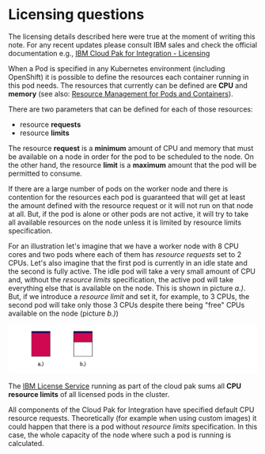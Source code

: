 
# Licensing questions


The licensing details described here were true at the moment of writing this note. For any recent updates please consult IBM sales and check the official documentation e.g., [IBM Cloud Pak for Integration - Licensing](https://www.ibm.com/docs/en/cloud-paks/cp-integration/2022.4?topic=planning-licensing)

When a Pod is specified in any Kubernetes environment (including OpenShift) it is possible to define the resources each container running in this pod needs. The resources that currently can be defined are **CPU** and **memory** (see also: [Resource Management for Pods and Containers](https://kubernetes.io/docs/concepts/configuration/manage-resources-containers/)).

There are two parameters that can be defined for each of those resources:
- resource **requests**
- resource **limits**

The resource **request** is a **minimum** amount of CPU and memory that must be available on a node in order for the pod to be scheduled to the node. On the other hand, the resource **limit** is a **maximum** amount that the pod will be permitted to consume. 

If there are a large number of pods on the worker node and there is contention for the resources each pod is guaranteed that will get at least the amount defined with the resource request or it will not run on that node at all. But, if the pod is alone or other pods are not active, it will try to take all available resources on the node unless it is limited by resource limits specification. 

For an illustration let's imagine that we have a worker node with 8 CPU cores and two pods where each of them has *resource requests* set to 2 CPUs. Let's also imagine that the first pod is currently in an idle state and the second is fully active. The idle pod will take a very small amount of CPU and, without the *resource limits* specification, the active pod will take everything else that is available on the node. This is shown in picture *a.)*. But, if we introduce a *resource limit* and set it, for example, to 3 CPUs, the second pod will take only those 3 CPUs despite there being "free" CPUs available on the node (picture *b.)*)

<img width="650" src="images/Snip20221230_31.png">

The [IBM License Service](https://www.ibm.com/docs/en/cloud-paks/cp-integration/2022.4?topic=service-license) running as part of the cloud pak sums all **CPU resource limits** of all licensed pods in the cluster. 

All components of the Cloud Pak for Integration have specified default CPU resource requests. Theoretically (for example when using custom images) it could happen that there is a pod without *resource limits* specification. In this case, the whole capacity of the node where such a pod is running is calculated. 


